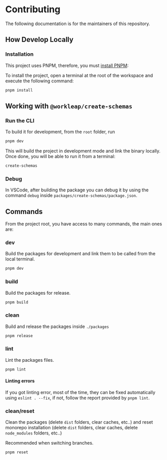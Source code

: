 # Contributing

The following documentation is for the maintainers of this repository.

## How Develop Locally

### Installation

This project uses PNPM, therefore, you must [install PNPM](https://pnpm.io/installation):

To install the project, open a terminal at the root of the workspace and execute the following command:

```bash
pnpm install
```

## Working with `@workleap/create-schemas`

### Run the CLI

To build it for development, from the `root` folder, run

```bash
pnpm dev
```

This will build the project in development mode and link the binary locally. Once done, you will be able to run it from a terminal:

```bash
create-schemas
```

### Debug

In VSCode, after building the package you can debug it by using the command `debug` inside `packages/create-schemas/package.json`.

## Commands

From the project root, you have access to many commands, the main ones are:

### dev

Build the packages for development and link them to be called from the local terminal.

```bash
pnpm dev
```

### build

Build the packages for release.

```bash
pnpm build
```

### clean

Build and release the packages inside `./packages`

```bash
pnpm release
```

### lint

Lint the packages files.

```bash
pnpm lint
```

#### Linting errors

If you got linting error, most of the time, they can be fixed automatically using `eslint . --fix`, if not, follow the report provided by `pnpm lint`.

### clean/reset

Clean the packages (delete `dist` folders, clear caches, etc..) and reset monorepo installation (delete `dist` folders, clear caches, delete `node_modules` folders, etc..)

Recommended when switching branches.

```bash
pnpm reset
```
